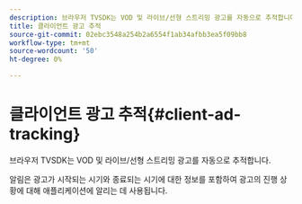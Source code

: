 ```yaml
---
description: 브라우저 TVSDK는 VOD 및 라이브/선형 스트리밍 광고를 자동으로 추적합니다.
title: 클라이언트 광고 추적
source-git-commit: 02ebc3548a254b2a6554f1ab34afbb3ea5f09bb8
workflow-type: tm+mt
source-wordcount: '50'
ht-degree: 0%

---
```


# 클라이언트 광고 추적{#client-ad-tracking}

브라우저 TVSDK는 VOD 및 라이브/선형 스트리밍 광고를 자동으로 추적합니다.

알림은 광고가 시작되는 시기와 종료되는 시기에 대한 정보를 포함하여 광고의 진행 상황에 대해 애플리케이션에 알리는 데 사용됩니다.
